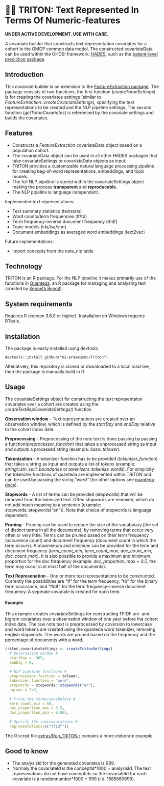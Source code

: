 # 🧜‍♂️ TRITON: Text Represented In Terms Of Numeric-features

**UNDER ACTIVE DEVELOPMENT. USE WITH CARE.**

A covariate builder that constructs text representation covariates for a cohort in the OMOP common data model. The constructed covariateData can be used within the OHDSI framework: [HADES](https://ohdsi.github.io/Hades/), such as the [patient-level prediction package](https://github.com/OHDSI/PatientLevelPrediction).

## Introduction
This covariate builder is an extension to the [FeatureExtraction package](https://github.com/OHDSI/PatientLevelPrediction). The package consists of two functions, the first function (*createTritonSettings*) is for creating the covariates settings (similar to *FeatureExtraction::createCovariateSettings*), specifying the text representations to be created and the NLP pipeline settings. The second function (*getTritonCovariates*) is referenced by the covariate settings and builds the covariates.

## Features
- Constructs a *FeatureExtraction* covariateData object based on a population cohort.
- The covariateData object can be used in all other HADES packages that take covariateSettings or covariateData objects as input.
- TRITON provides a customizable natural language processing pipeline for creating bag-of-word representations, embeddings, and topic models.
- The full NLP pipeline is stored within the covariateSettings object making the process **transparent** and **reproducable**.
- The NLP pipeline is language independent.

Implemented text representations:
- Text summary statistics (textstats)
- Word counts/term frequencies (tf/tb)
- Term frequency–inverse document frequency (tfidf)
- Topic models (lda/lsa/stm)
- Document embeddings as averaged word embeddings (text2vec)

Future implementations:
- Import concepts from the note_nlp table

## Technology
TRITON is an R package. For the NLP pipeline it makes primarily use of the functions in [Quanteda](https://github.com/quanteda/quanteda/), an R package for managing and analyzing text (created by [Kenneth Benoit](https://kenbenoit.net/)).

## System requirements
Requires R (version 3.6.0 or higher). Installation on Windows requires RTools.

## Installation
The package is easily installed using devtools.
````
devtools::install_github("mi-erasmusmc/Triton")
````
Altenatively, this repository is cloned or downloaded to a local machine, then the package is manually build in R.

## Usage
The covariateSettings object for constructing the text representaton covariates over a cohort are created using the *createTextRepCovariateSettings()* function.

**Observation window** - Text representations are created over an observation window, which is defined by the *startDay* and *endDay* relative to the cohort index date.

**Preprocessing** - Preprocessing of the note text is done passing by passing a function(*preprocessor_function*) that takes a unprocessed string as input and outputs a processed string (example: *base::tolower*).

**Tokenization** - A tokenizer function has to be provided (*tokenizer_function*) that takes a string as input and outputs a list of tokens (example: *stringi::stri_split_boundaries* or *tokenizers::tokenize_words*). For simplicity the tokenizer functions of quanteda are implemented within TRITON and can be used by passing the string *"word"* (for other options see [quanteda docs](https://quanteda.io/reference/tokens.html)).

**Stopwords** - A list of terms can be provided (*stopwords*) that will be removed from the tokenized text. Often stopwords are removed, which do not add much meaning to a sentence (example: stopwords::stopwords("en")). Note that choice of stopwords is language dependent.

**Pruning** - Pruning can be used to reduce the size of the vocabulary (the set of distinct terms in all the documents), by removing terms that occur very often or very little. Terms can be pruned based on their term frequency (occurence count) and document frequency (document count in which the term occurs). A maximimum and minimum can be provided for the term and document frequency (*term_count_min*, *term_count_max*, *doc_count_min*, *doc_count_max*). It is also possible to provide a maximum and minimum proportion for the doc frequency (example: *doc_proportion_max = 0.5*, the term may occur in at most half of the documents).

**Text Represenation** - One or more text representations to be constructed. Currently the possibilities are "tf" for the term frequency, "tb" for the binary term occurance, and "tfidf" for the term frequency–inverse document frequency. A seperate covariate is created for each term.

#### Example
This example creates covariateSettings for constructing TFIDF uni- and bigram covariates over a observation window of one year before the cohort index date. The raw note text is preprocessed by coversion to lowercase and word tokens are created using the quanteda word tokenizer, removing english stopwords. The words are pruned based on the frequency and the percentage of documents with a word.
```r
triton_covariateSettings <- createTritonSettings(
  # Observation window #
  startDay = -365,
  endDay = 0,
  
  # NLP pipeline functions #
  preprocessor_function = tolower,
  tokenizer_function = "word",
  stopwords = stopwords::stopwords("en"),
  ngrams = 1:2,
  
  # Prune the terms/vocabulary #
  term_count_min = 50,
  doc_proportion_max = 0.5,
  doc_proportion_min = 0.005,
  
  # Specify the representations #
  representations=c("tfidf"))
```

The R script file [extras/Run_TRITON.r](https://github.com/mi-erasmusmc/Triton/blob/master/extras/Run_TRITON.R) contains a more eleborate example.

## Good to know
- The analysisId for the generated covariates is 999.
- Normaly the covariateId is the conceptId\*1000 + analysisId. The text represenations do not have conceptIds so the covariateId for each covariate is a randomnumber\*1000 + 999 (i.e. 1885860999).

